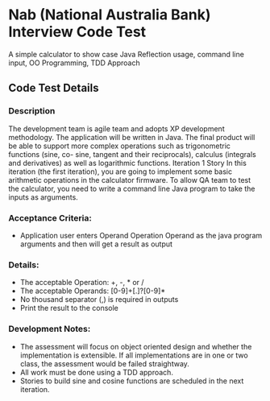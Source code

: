 # Nab (National Australia Bank) Interview Code Test

A simple calculator to show case Java Reflection usage, command line input, OO Programming, TDD Approach

## Code Test Details

### Description
The development team is agile team and adopts XP development methodology. The application will be written in Java.
The final product will be able to support more complex operations such as trigonometric functions (sine, co- sine, tangent and their reciprocals), calculus (integrals and derivatives) as well as logarithmic functions.
Iteration 1 Story
In this iteration (the first iteration), you are going to implement some basic arithmetic operations in the calculator firmware. To allow QA team to test the calculator, you need to write a command line Java program to take the inputs as arguments.


###  Acceptance Criteria:
 - Application user enters Operand Operation Operand as the java program arguments and then will get a result as output

### Details:
 - The acceptable Operation: +, -, * or /
 - The acceptable Operands: [0-9]+[.]?[0-9]*
 - No thousand separator (,) is required in outputs
 - Print the result to the console

### Development Notes:
 - The assessment will focus on object oriented design and whether the implementation is extensible. If all implementations are in one or two class, the assessment would be failed straightway.
 - All work must be done using a TDD approach.
 - Stories to build sine and cosine functions are scheduled in the next iteration.

